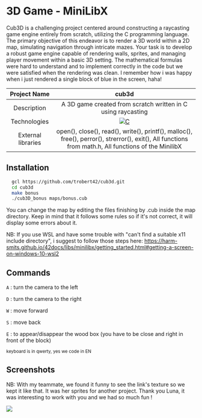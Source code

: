 # 3D Game - MiniLibX

Cub3D is a challenging project centered around constructing a raycasting game engine entirely from scratch, utilizing the C programming language. The primary objective of this endeavor is to render a 3D world within a 2D map, simulating navigation through intricate mazes. Your task is to develop a robust game engine capable of rendering walls, sprites, and managing player movement within a basic 3D setting. The mathematical formulas were hard to understand and to implement correctly in the code but we were satisfied when the rendering was clean. I remember how i was happy when i just rendered a single block of blue in the screen, haha! 

|    Project Name    |                                                                       cub3d                                                                       |
| :----------------: | :-------------------------------------------------------------------------------------------------------------------------------------------------: |
|    Description     |                                             A 3D game created from scratch written in C using raycasting                                            |
|    Technologies    | <a href="#"><img alt="C" src="https://custom-icon-badges.demolab.com/badge/C-03599C.svg?logo=c-in-hexagon&logoColor=white&style=for-the-badge"></a> |
| External libraries |     open(), close(), read(), write(), printf(), malloc(), free(), perror(), strerror(), exit(), All functions from math.h, All functions of the MinilibX      |

## Installation

```bash
  gcl https://github.com/trobert42/cub3d.git
  cd cub3d
  make bonus
  ./cub3D_bonus maps/bonus.cub
```
You can change the map by editing the files finishing by .cub inside the map directory. Keep in mind that it follows some rules so if it's not correct, it will display some errors about it.

NB:
If you use WSL and have some trouble with "can't find a suitable x11 include directory", i suggest to follow those steps here: https://harm-smits.github.io/42docs/libs/minilibx/getting_started.html#getting-a-screen-on-windows-10-wsl2

## Commands

`A` : turn the camera to the left

`D` : turn the camera to the right

`W` : move forward

`S` : move back

`E` : to appear/disappear the wood box (you have to be close and right in front of the block)

<sub>keyboard is in qwerty, yes we code in EN</sub>

## Screenshots


NB: With my teammate, we found it funny to see the link's texture so we kept it like that. It was her sprites for another project.
Thank you Luna, it was interesting to work with you and we had so much fun !


![](https://github.com/trobert42/cub3d/blob/main/cub3d_bonus_clip.gif)
